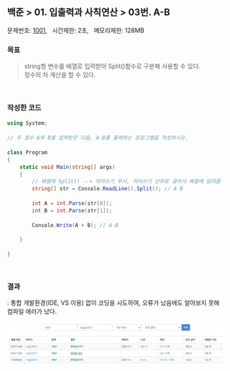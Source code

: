 
## 백준 > 01. 입출력과 사칙연산 > 03번. A-B    
문제번호: [1001](https://www.acmicpc.net/problem/1001), &nbsp; 시간제한: 2초, &nbsp; 메모리제한: 128MB

### 목표
>string형 변수를 배열로 입력받아 Split()함수로 구분해 사용할 수 있다.    
>정수의 차 계산을 할 수 있다.

<br>

### 작성한 코드   

```cs
using System;

// 두 정수 A와 B를 입력받은 다음, A-B를 출력하는 프로그램을 작성하시오.

class Program
{    
    static void Main(string[] args)
    {    
        // 배열에 Split() --> 띄어쓰기 무시, 띄어쓰기 단위로 끊어서 배열에 담아줌
        string[] str = Console.ReadLine().Split(); // A B

        int A = int.Parse(str[0]);
        int B = int.Parse(str[1]);

        Console.Write(A + B); // A-B

    }    
    
}
```

<br>

### 결과    
: 통합 개발환경(IDE, VS 이용) 없이 코딩을 시도하여, 오류가 났음에도 알아보지 못해 컴파일 에러가 났다.

![01단계 03번문항 제출결과](00/result_03.png)